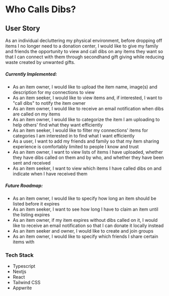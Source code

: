 # Who Calls Dibs? 

## User Story
As an individual decluttering my physical environment, before dropping off items I no longer need to a donation center, I would like to give my family and friends the opportunity to view and call dibs on any items they want so that I can connect with them through secondhand gift giving while reducing waste created by unwanted gifts.

##### Currently Implemented:
- As an item owner, I would like to upload the item name, image(s) and description for my connections to view
- As an item seeker, I would like to view items and, if interested, I want to "call dibs" to notify the item owner
- As an item owner, I would like to receive an email notification when dibs are called on my items
- As an item owner, I would like to categorize the item I am uploading to help others' find what they want efficiently
- As an item seeker, I would like to filter my connections' items for categories I am interested in to find what I want efficiently
- As a user, I want to add my friends and family so that my item sharing experience is comfortably limited to people I know and trust
- As an item owner, I want to view lists of items I have uploaded, whether they have dibs called on them and by who, and whether they have been sent and received
- As an item seeker, I want to view which items I have called dibs on and indicate when I have received them
  
##### Future Roadmap:
- As an item owner, I would like to specify how long an item should be listed before it expires
- As an item seeker, I want to see how long I have to claim an item until the listing expires
- As an item owner, if my item expires without dibs called on it, I would like to receive an email notification so that I can donate it locally instead
- As an item seeker and owner, I would like to create and join groups
- As an item owner, I would like to specify which friends I share certain items with

### Tech Stack
- Typescript
- Nextjs
- React
- Tailwind CSS
- Appwrite
